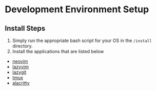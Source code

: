 # Development Environment Setup

## Install Steps 

1. Simply run the appropriate bash script for your OS in the `/install` directory.
2. Install the applications that are listed below

- [neovim](https://neovim.io/)
- [lazyvim](https://www.lazyvim.org/installation)
- [lazygit](https://github.com/jesseduffield/lazygit)
- [tmux](https://github.com/tmux/tmux/wiki)
- [alacritty](https://alacritty.org/)
